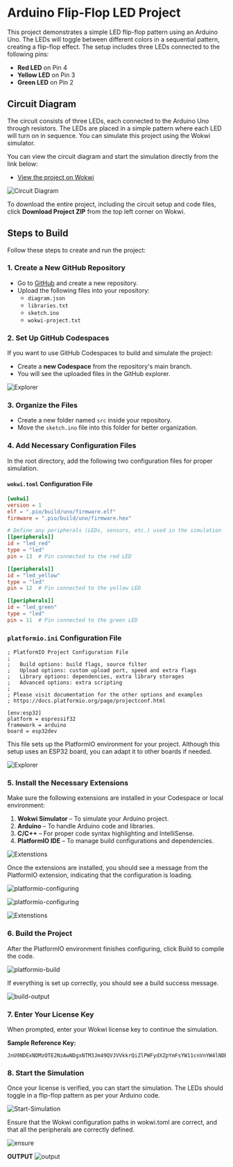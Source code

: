 # Arduino Flip-Flop LED Project

This project demonstrates a simple LED flip-flop pattern using an Arduino Uno. The LEDs will toggle between different colors in a sequential pattern, creating a flip-flop effect. The setup includes three LEDs connected to the following pins:

- **Red LED** on Pin 4
- **Yellow LED** on Pin 3
- **Green LED** on Pin 2

## Circuit Diagram

The circuit consists of three LEDs, each connected to the Arduino Uno through resistors. The LEDs are placed in a simple pattern where each LED will turn on in sequence. You can simulate this project using the Wokwi simulator.

You can view the circuit diagram and start the simulation directly from the link below:

- [View the project on Wokwi](https://wokwi.com/projects/414964657985674241)

![Circuit Diagram](https://github.com/Aruvi-B/arduino-flip-flop-led/blob/main/Images/circuit-diagram.png?raw=true)

To download the entire project, including the circuit setup and code files, click **Download Project ZIP** from the top left corner on Wokwi.

## Steps to Build

Follow these steps to create and run the project:

### 1. Create a New GitHub Repository

- Go to [GitHub](https://github.com/) and create a new repository.
- Upload the following files into your repository:
  - `diagram.json`
  - `libraries.txt`
  - `sketch.ino`
  - `wokwi-project.txt`

### 2. Set Up GitHub Codespaces

If you want to use GitHub Codespaces to build and simulate the project:

- Create a **new Codespace** from the repository's main branch.
- You will see the uploaded files in the GitHub explorer.

![Explorer](https://github.com/Aruvi-B/arduino-flip-flop-led/blob/main/Images/Explorer.png?raw=true)

### 3. Organize the Files

- Create a new folder named `src` inside your repository.
- Move the `sketch.ino` file into this folder for better organization.

### 4. Add Necessary Configuration Files

In the root directory, add the following two configuration files for proper simulation.

#### `wokwi.toml` Configuration File

```toml
[wokwi]
version = 1
elf = ".pio/build/uno/firmware.elf"
firmware = ".pio/build/uno/firmware.hex"

# Define any peripherals (LEDs, sensors, etc.) used in the simulation
[[peripherals]]
id = "led_red"
type = "led"
pin = 13  # Pin connected to the red LED

[[peripherals]]
id = "led_yellow"
type = "led"
pin = 12  # Pin connected to the yellow LED

[[peripherals]]
id = "led_green"
type = "led"
pin = 11  # Pin connected to the green LED

```

### `platformio.ini` Configuration File

```
; PlatformIO Project Configuration File
;
;   Build options: build flags, source filter
;   Upload options: custom upload port, speed and extra flags
;   Library options: dependencies, extra library storages
;   Advanced options: extra scripting
;
; Please visit documentation for the other options and examples
; https://docs.platformio.org/page/projectconf.html

[env:esp32]
platform = espressif32
framework = arduino
board = esp32dev
```

This file sets up the PlatformIO environment for your project. Although this setup uses an ESP32 board, you can adapt it to other boards if needed.

![Explorer](https://github.com/Aruvi-B/arduino-flip-flop-led/blob/fa64e72a8c505f874d15c61b6d3d6354b99270b7/Images/add%20two%20files.png "Setup")


### 5. Install the Necessary Extensions

Make sure the following extensions are installed in your Codespace or local environment:

1. **Wokwi Simulator** – To simulate your Arduino project.
2. **Arduino** – To handle Arduino code and libraries.
3. **C/C++** – For proper code syntax highlighting and IntelliSense.
4. **PlatformIO IDE** – To manage build configurations and dependencies.

![Extenstions](https://github.com/Aruvi-B/arduino-flip-flop-led/blob/main/Images/Extenstions.png "Extensions")

Once the extensions are installed, you should see a message from the PlatformIO extension, indicating that the configuration is loading.

![platformio-configuring](https://github.com/Aruvi-B/arduino-flip-flop-led/blob/main/Images/platformio-configuring.png "platformio-configuring")

![platformio-configuring](https://github.com/Aruvi-B/arduino-flip-flop-led/blob/main/Images/platformio-configuring1.png "platformio-configuring")

![Extenstions](https://github.com/Aruvi-B/arduino-flip-flop-led/blob/main/Images/platformio-message.png "platformio-message") 

 
### 6. Build the Project
After the PlatformIO environment finishes configuring, click Build to compile the code.

![platformio-build](https://github.com/Aruvi-B/arduino-flip-flop-led/blob/main/Images/platformio-build.png "platformio-build")

If everything is set up correctly, you should see a build success message.

![build-output](https://github.com/Aruvi-B/arduino-flip-flop-led/blob/main/Images/build-output.png "build-output")

### 7. Enter Your License Key
When prompted, enter your Wokwi license key to continue the simulation.

**Sample Reference Key:** 
```
JnU9NDExNDMzOTE2NzAwNDgxNTM3Jm49QVJVVkkrQiZlPWFydXZpYmFsYW11cnVnYW4lNDBnbWFpbC5jb20meD0yMDI0MTIxOQDUGJjn9WS08KhQ1wqeo5hdL3e7YQBWpa2jQn5fFH5vC02cUWu561snpiR9XLkR_StBSXRv7j3DL34qMqmueEKSN3mG_P1QVlYK0UlhOScWEhgT1ZD3844r_S3IBcFKxAvg4fIbsX8388iPvgSCrBQNXzjxVS_Pk_PKUtc0eGsxY3pAfdNvl5MTMKuzIjneS8q3jYunrtkvMA30tCj_SZbCGj5eHJGlYkZ9IiSvAegqTkx2mBdDnhph0EyVVuYcITF9wEBAYKRQVisTNCtw_P8SSGZNcBZM4rCdeponWyQzYGzGu5_Sw3U51ZXB7_Sb0k7UAEncvYNuITgr85J_S2C3cwmG7r7z_SL

```
### 8. Start the Simulation
Once your license is verified, you can start the simulation. The LEDs should toggle in a flip-flop pattern as per your Arduino code.

![Start-Simulation](https://github.com/Aruvi-B/arduino-flip-flop-led/blob/main/Images/start-simulation.png "Simulation")

Ensure that the Wokwi configuration paths in wokwi.toml are correct, and that all the peripherals are correctly defined.

![ensure](https://github.com/Aruvi-B/arduino-flip-flop-led/blob/main/Images/ensure.png)

**OUTPUT**
![output](https://github.com/Aruvi-B/arduino-flip-flop-led/blob/main/Images/output.png)
